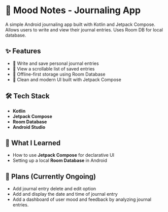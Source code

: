 # 📓 Mood Notes - Journaling App

A simple Android journaling app built with Kotlin and Jetpack Compose. Allows users to write and view their journal entries. Uses Room DB for local database.

## ✨ Features

- 📝 Write and save personal journal entries
- 📂 View a scrollable list of saved entries
- 💾 Offline-first storage using Room Database
- 🎨 Clean and modern UI built with Jetpack Compose

## 🛠️ Tech Stack

- **Kotlin**
- **Jetpack Compose**
- **Room Database**
- **Android Studio**

  
## 🧠 What I Learned

- How to use **Jetpack Compose** for declarative UI
- Setting up a local **Room Database** in Android

## 📝 Plans (Currently Ongoing)

- Add journal entry delete and edit option
- Add and display the date and time of journal entry
- Add a dashboard of user mood and feedback by analyzing journal entries.

